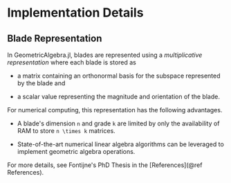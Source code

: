 # Implementation Details

## Blade Representation

In GeometricAlgebra.jl, blades are represented using a _multiplicative representation_
where each blade is stored as

* a matrix containing an orthonormal basis for the subspace represented by the blade and

* a scalar value representing the magnitude and orientation of the blade.

For numerical computing, this representation has the following advantages.

* A blade's dimension ``n`` and grade ``k`` are limited by only the availability of RAM to
  store ``n \times k`` matrices.

* State-of-the-art numerical linear algebra algorithms can be leveraged to implement
  geometric algebra operations.

For more details, see Fontijne's PhD Thesis in the [References](@ref References).
